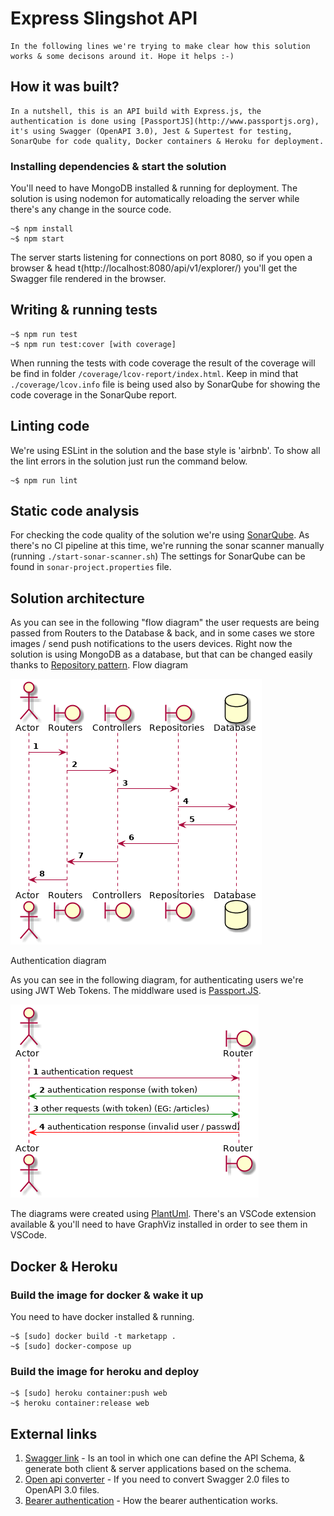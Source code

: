 # Express Slingshot API
    In the following lines we're trying to make clear how this solution works & some decisons around it. Hope it helps :-)

## How it was built?
    In a nutshell, this is an API build with Express.js, the authentication is done using [PassportJS](http://www.passportjs.org), it's using Swagger (OpenAPI 3.0), Jest & Supertest for testing, SonarQube for code quality, Docker containers & Heroku for deployment.

### Installing dependencies & start the solution

You'll need to have MongoDB installed & running for deployment. The solution is using nodemon for automatically reloading the server while there's any change in the source code.

```console
~$ npm install
~$ npm start
```

The server starts listening for connections on port 8080, so if you open a browser & head t(http://localhost:8080/api/v1/explorer/) you'll get the Swagger file rendered in the browser.

## Writing & running tests

```console
~$ npm run test
~$ npm run test:cover [with coverage]
```

When running the tests with code coverage the result of the coverage will be find in folder `/coverage/lcov-report/index.html`. Keep in mind that `./coverage/lcov.info` file is being used also by SonarQube for showing the code coverage in the SonarQube report. 

## Linting code

We're using ESLint in the solution and the base style is 'airbnb'. To show all the lint errors in the solution just run the command below.

```console
~$ npm run lint
```

## Static code analysis

For checking the code quality of the solution we're using [SonarQube](https://www.sonarqube.org/). As there's no CI pipeline at this time, we're running the sonar scanner manually (running `./start-sonar-scanner.sh`) The settings for SonarQube can be found in `sonar-project.properties` file.

## Solution architecture

As you can see in the following "flow diagram" the user requests are being passed from Routers to the Database & back, and in some cases we store images / send push notifications to the users devices. Right now the solution is using MongoDB as a database, but that can be changed easily thanks to [Repository pattern](https://www.martinfowler.com/eaaCatalog/repository.html).
Flow diagram

![Flow diagram](./diagrams/images/main-sequence.png)

Authentication diagram

As you can see in the following diagram, for authenticating users we're using JWT Web Tokens. The middlware used is [Passport.JS](http://www.passportjs.org/).

![Authentication diagram](./diagrams/images/authentication-sequence.png)

The diagrams were created using [PlantUml](plantuml.com). There's an VSCode extension available & you'll need to have GraphViz installed in order to see them in VSCode.

## Docker & Heroku

### Build the image for docker & wake it up

You need to have docker installed & running.

```console
~$ [sudo] docker build -t marketapp .
~$ [sudo] docker-compose up
```

### Build the image for heroku and deploy

```console
~$ [sudo] heroku container:push web
~$ heroku container:release web
```

## External links

1. [Swagger link](http://swagger.io) - Is an tool in which one can define the API Schema, & generate both client & server applications based on the schema.
2. [Open api converter](http://openapi-converter.herokuapp.com) - If you need to convert Swagger 2.0 files to OpenAPI 3.0 files.
3. [Bearer authentication](https://swagger.io/docs/specification/authentication/bearer-authentication/) - How the bearer authentication works.
